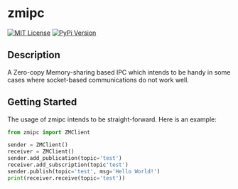 # zmipc
[![MIT License](https://img.shields.io/pypi/l/zmipc.svg)](https://github.com/mzy2240/zmipc/LICENSEs)
[![PyPi Version](https://img.shields.io/pypi/v/zmipc.svg)](https://pypi.python.org/pypi/zmipc/)

## Description

A Zero-copy Memory-sharing based IPC which intends to be handy in some cases where socket-based communications do not work well.

## Getting Started

The usage of zmipc intends to be straight-forward. Here is an example:

```python
from zmipc import ZMClient

sender = ZMClient()
receiver = ZMClient()
sender.add_publication(topic='test')
receiver.add_subscription(topic'test')
sender.publish(topic='test', msg='Hello World!')
print(receiver.receive(topic='test'))
```
